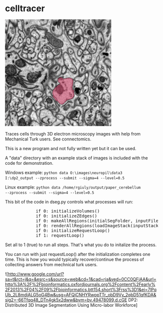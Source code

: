 celltracer
==========

![Alt attribute text Here](doc/dp2.gif)


Traces cells through 3D electron microscopy images with help from Mechanical Turk users. See connectomics.


This is a new program and not fully written yet but it can be used.

A "data" directory with an example stack of images is included with the code for demonstration.


Windows example:
<code>python data O:\images\neuropil\data3 I:\dp2_output --zprocess --submit --sigma=4 --level=0.5</code>

Linux example:
<code>python data /home/rgiuly/output/paper_cerebellum --zprocess --submit --sigma=4 --level=0.5</code>


This bit of the code in dseg.py controls what processes will run:
<pre>
            if 0: initializeVolumes()
            if 0: initializeZEdges()
            if 0: makeAllRegions(initialSegFolder, inputFileExtension=inputFileExtension)
            if 0: renderAllRegions(loadImageStack(inputStack, None), 1)
            if 0: initializeRequestLoop()
            if 1: requestLoop()
</pre>

Set all to 1 (true) to run all steps. That's what you do to initalize the process.


You can run with just requestLoop() after the initialization completes one time. This is how you would typically recover/continue the process of collecting answers from mechnical turk users.


![http://www.google.com/url?sa=t&rct=j&q=&esrc=s&source=web&cd=1&cad=rja&ved=0CC0QFjAA&url=http%3A%2F%2Fbioinformatics.oxfordjournals.org%2Fcontent%2Fearly%2F2013%2F04%2F09%2Fbioinformatics.btt154.short%3Frss%3D1&ei=7lPqUb_2L8mdiALG5oG4Bw&usg=AFQjCNHYRwppTTr_obD9Vy_2qbD51qfKDA&sig2=-66Tfqq48_DTn4gk5x2dww&bvm=bv.49478099,d.cGE    DP2: Distributed 3D Image Segmentation Using Micro-labor Workforce]
